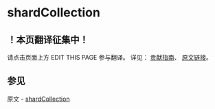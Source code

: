 # shardCollection

## ！本页翻译征集中！

请点击页面上方 EDIT THIS PAGE 参与翻译。
详见：
[贡献指南]( https://github.com/JinMuInfo/MongoDB-Manual-zh/blob/master/CONTRIBUTING.md )、
[原文链接](  https://docs.mongodb.com/manual/reference/command/shardCollection/  )。

## 参见

原文 - [shardCollection]( https://docs.mongodb.com/manual/reference/command/shardCollection/ )

